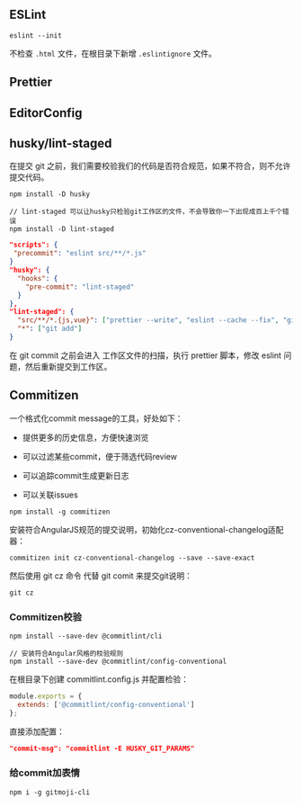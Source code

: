 ## ESLint

```shell
eslint --init
```

不检查 `.html` 文件，在根目录下新增 `.eslintignore` 文件。

## Prettier

## EditorConfig

## husky/lint-staged

在提交 git 之前，我们需要校验我们的代码是否符合规范，如果不符合，则不允许提交代码。

```shell
npm install -D husky

// lint-staged 可以让husky只检验git工作区的文件，不会导致你一下出现成百上千个错误
npm install -D lint-staged
```

```json
"scripts": {
 "precommit": "eslint src/**/*.js"
}
"husky": {
  "hooks": {
    "pre-commit": "lint-staged"
  }
},
"lint-staged": {
  "src/**/*.{js,vue}": ["prettier --write", "eslint --cache --fix", "git add"],
  "*": ["git add"]
}
```

在 git commit 之前会进入 工作区文件的扫描，执行 prettier 脚本，修改 eslint 问题，然后重新提交到工作区。

## Commitizen

一个格式化commit message的工具，好处如下：

- 提供更多的历史信息，方便快速浏览

- 可以过滤某些commit，便于筛选代码review

- 可以追踪commit生成更新日志

- 可以关联issues

```shell
npm install -g commitizen
```

安装符合AngularJS规范的提交说明，初始化cz-conventional-changelog适配器：

```shell
commitizen init cz-conventional-changelog --save --save-exact
```

然后使用 git cz 命令 代替 git comit 来提交git说明：

```shell
git cz
```

### Commitizen校验

```shell
npm install --save-dev @commitlint/cli

// 安装符合Angular风格的校验规则
npm install --save-dev @commitlint/config-conventional
```

在根目录下创建 commitlint.config.js 并配置检验：

```js
module.exports = {
  extends: ['@commitlint/config-conventional']
};
```

直接添加配置：

```json
"commit-msg": "commitlint -E HUSKY_GIT_PARAMS"
```

### 给commit加表情

```shell
npm i -g gitmoji-cli
```
